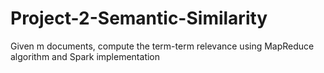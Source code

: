 # Project-2-Semantic-Similarity
Given m documents, compute the term-term relevance using MapReduce algorithm and Spark implementation
